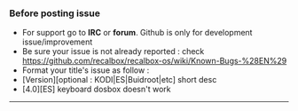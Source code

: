 ### Before posting issue 
- For support go to **IRC** or **forum**. Github is only for development issue/improvement 
- Be sure your issue is not already reported : check https://github.com/recalbox/recalbox-os/wiki/Known-Bugs-%28EN%29
- Format your title's issue as follow : 
- [Version][optional : KODI|ES|Buidroot|etc] short desc 
- [4.0][ES] keyboard dosbox doesn't work 
---

